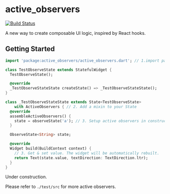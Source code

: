 # active_observers

[![Build Status](https://travis-ci.com/pinyin/active_observers.svg?branch=master)](https://travis-ci.com/pinyin/active_observers)

A new way to create composable UI logic, inspired by React hooks.

## Getting Started

```dart
import 'package:active_observers/active_observers.dart'; // 1.import package

class TestObserveState extends StatefulWidget {
  TestObserveState();

  @override
  _TestObserveStateState createState() => _TestObserveStateState();
}

class _TestObserveStateState extends State<TestObserveState>
    with ActiveObservers { // 2. Add a mixin to your State
  @override
  assembleActiveObservers() {
    state = observeState('a'); // 3. Setup active observers in constructor
  }

  ObserveState<String> state;

  @override
  Widget build(BuildContext context) {
    // 3. Get & set value. The widget will be automatically rebuilt.
    return Text(state.value, textDirection: TextDirection.ltr);
  }
}
```
Under construction.

Please refer to `./test/src` for more active observers.
